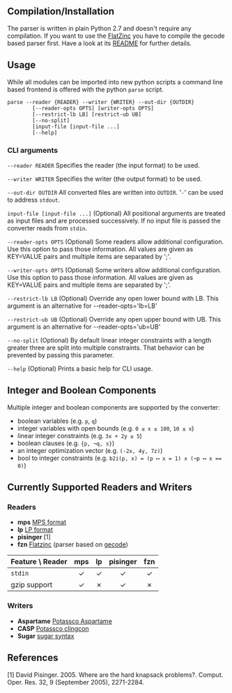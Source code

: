 Compilation/Installation
------------------------

The parser is written in plain Python 2.7 and doesn't require any compilation. If you want to use the [FlatZinc](http://www.minizinc.org/downloads/doc-1.6/flatzinc-spec.pdf) you have to compile the gecode based parser first. Have a look at its [README](./gecode/README) for further details.



Usage
-----

While all modules can be imported into new python scripts a command line based frontend is offered with the python `parse` script. 

```
parse --reader {READER} --writer {WRITER} --out-dir {OUTDIR}
        [--reader-opts OPTS] [writer-opts OPTS] 
        [--restrict-lb LB] [restrict-ub UB] 
        [--no-split]
        [input-file [input-file ...]
        [--help]
```

### CLI arguments

`--reader READER`
Specifies the reader (the input format) to be used. 

`--writer WRITER`
Specifies the writer (the output format) to be used.

`--out-dir OUTDIR`
All converted files are written into `OUTDIR`. '`-`' can be used to address `stdout`.

`input-file [input-file ...]`
(Optional) All positional arguments are treated as input files and are processed successively. If no input file is passed the converter reads from `stdin`.

`--reader-opts OPTS` 
(Optional) Some readers allow additional configuration. Use this option to pass those information. All values are given as KEY=VALUE pairs and multiple items are separated by ';'.

`--writer-opts OPTS` 
(Optional) Some writers allow additional configuration. Use this option to pass those information. All values are given as KEY=VALUE pairs and multiple items are separated by ';'.

`--restrict-lb LB` 
(Optional) Override any open lower bound with LB. This argument is an alternative for --reader-opts='lb=LB'

`--restrict-ub UB` 
(Optional) Override any open upper bound with UB. This argument is an alternative for --reader-opts='ub=UB'

`--no-split`
(Optional) By default linear integer constraints with a length greater three are split into multiple constraints. That behavior can be prevented by passing this parameter.

`--help`
(Optional) Prints a basic help for CLI usage.



Integer and Boolean Components 
------------------------------

Multiple integer and boolean components are supported by the converter:

* boolean variables (e.g. `p`, `q`)
* integer variables with open bounds (e.g. `0 ≤ x ≤ 100`, `10 ≤ x`)
* linear integer constraints (e.g. `3x + 2y ≥ 5`)
* boolean clauses (e.g. `{p, ¬q, s}`)
* an integer optimization vector (e.g. `(-2x, 4y, 7z)`)
* bool to integer constraints (e.g. `b2i(p, x) = (p ⟷ x = 1) ∧ (¬p ⟷ x == 0)`)



Currently Supported Readers and Writers
---------------------------------------

### Readers

* **mps**    [MPS format](http://lpsolve.sourceforge.net/5.5/mps-format.htm)
* **lp**     [LP format](https://www.ibm.com/support/knowledgecenter/SS9UKU_12.5.0/com.ibm.cplex.zos.help/FileFormats/topics/LP.html)
* **pisinger** [1]
* **fzn**    [Flatzinc](http://www.minizinc.org/downloads/doc-1.6/flatzinc-spec.pdf) (parser based on [gecode](http://www.gecode.org/))



| Feature \ Reader | mps | lp  | pisinger | fzn |
|------------------|:---:|:---:|:--------:|:---:|
| `stdin`          | ✓   | ✓   | ✓        | ✓   |
| gzip support     | ✓   | ✗   | ✓        | ✗   |



### Writers

* **Aspartame** [Potassco Aspartame](http://www.cs.uni-potsdam.de/aspartame/)
* **CASP** [Potassco clingcon](http://www.cs.uni-potsdam.de/clingcon/)
* **Sugar** [sugar syntax](http://bach.istc.kobe-u.ac.jp/sugar/package/current/docs/syntax.html)



References
----------

[1] David Pisinger. 2005. Where are the hard knapsack problems?. Comput. Oper. Res. 32, 9 (September 2005), 2271-2284.